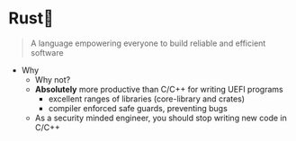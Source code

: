 # Rust🦀
> A language empowering everyone to build reliable and efficient software
- Why
  - Why not?
  - **Absolutely** more productive than C/C++ for writing UEFI programs
    - excellent ranges of libraries (core-library and crates)
    - compiler enforced safe guards, preventing bugs
  - As a security minded engineer, you should stop writing new code in C/C++